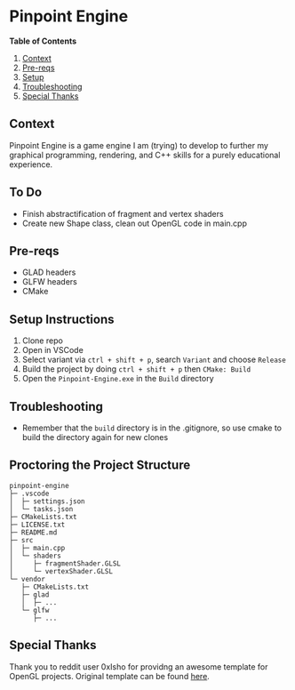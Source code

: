 # Pinpoint Engine

**Table of Contents**
1. [Context](#context)
2. [Pre-reqs](#pre-reqs)
3. [Setup](#setup-instructions)
4. [Troubleshooting](#troubleshooting)
5. [Special Thanks](#special-thanks)

## Context
Pinpoint Engine is a game engine I am (trying) to develop to further my graphical programming, rendering, and C++ skills for a purely educational experience. 

## To Do
- Finish abstractification of fragment and vertex shaders
- Create new Shape class, clean out OpenGL code in main.cpp

## Pre-reqs
- GLAD headers
- GLFW headers
- CMake

## Setup Instructions
1. Clone repo
2. Open in VSCode
3. Select variant via `ctrl + shift + p`, search `Variant` and choose `Release`
4. Build the project by doing `ctrl + shift + p` then `CMake: Build`
5. Open the `Pinpoint-Engine.exe` in the `Build` directory

## Troubleshooting
- Remember that the `build` directory is in the .gitignore, so use cmake to build the directory again for new clones

## Proctoring the Project Structure
```
pinpoint-engine
├─ .vscode
│  ├─ settings.json
│  └─ tasks.json
├─ CMakeLists.txt
├─ LICENSE.txt
├─ README.md
├─ src
│  ├─ main.cpp
│  └─ shaders
│     ├─ fragmentShader.GLSL
│     └─ vertexShader.GLSL
└─ vendor
   ├─ CMakeLists.txt
   ├─ glad
   │  ├─ ...
   └─ glfw
      ├─ ...

```


## Special Thanks
Thank you to reddit user 0xIsho for providng an awesome template for OpenGL projects. Original template can be found [here](https://gitlab.com/0xIsho/BasicGL).